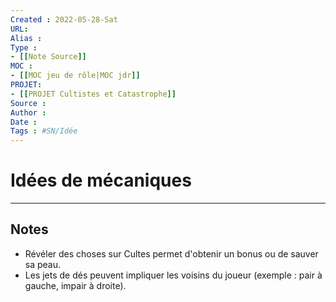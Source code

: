 ```yaml
---
Created : 2022-05-28-Sat
URL:
Alias :
Type : 
- [[Note Source]]
MOC : 
- [[MOC jeu de rôle|MOC jdr]]
PROJET: 
- [[PROJET Cultistes et Catastrophe]]
Source :
Author :
Date :
Tags : #SN/Idée
---
```


# Idées de mécaniques


***

## Notes

- Révéler des choses sur Cultes permet d'obtenir un bonus ou de sauver sa peau.
- Les jets de dés peuvent impliquer les voisins du joueur (exemple : pair à gauche, impair à droite).
